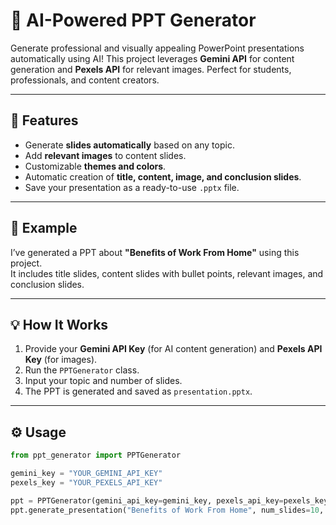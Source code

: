# 🎨 AI-Powered PPT Generator

Generate professional and visually appealing PowerPoint presentations automatically using AI! This project leverages **Gemini API** for content generation and **Pexels API** for relevant images. Perfect for students, professionals, and content creators.

---

## 🚀 Features
- Generate **slides automatically** based on any topic.
- Add **relevant images** to content slides.
- Customizable **themes and colors**.
- Automatic creation of **title, content, image, and conclusion slides**.
- Save your presentation as a ready-to-use `.pptx` file.

---

## 📝 Example
I’ve generated a PPT about **"Benefits of Work From Home"** using this project.  
It includes title slides, content slides with bullet points, relevant images, and conclusion slides.

---

## 💡 How It Works
1. Provide your **Gemini API Key** (for AI content generation) and **Pexels API Key** (for images).  
2. Run the `PPTGenerator` class.  
3. Input your topic and number of slides.  
4. The PPT is generated and saved as `presentation.pptx`.

---

## ⚙️ Usage
```python
from ppt_generator import PPTGenerator

gemini_key = "YOUR_GEMINI_API_KEY"
pexels_key = "YOUR_PEXELS_API_KEY"

ppt = PPTGenerator(gemini_api_key=gemini_key, pexels_api_key=pexels_key)
ppt.generate_presentation("Benefits of Work From Home", num_slides=10, output_file="WorkFromHome.pptx")
